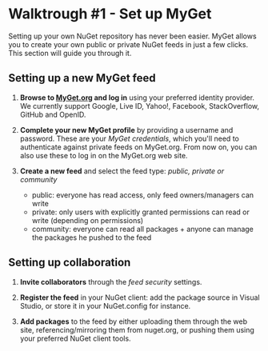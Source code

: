 ﻿# Walktrough #1 - Set up MyGet

Setting up your own NuGet repository has never been easier. MyGet allows you to create your own public or private NuGet feeds in just a few clicks. This section will guide you through it.

## Setting up a new MyGet feed

1. **Browse to [MyGet.org][1] and log in** using your preferred identity provider. We currently support Google, Live ID, Yahoo!, Facebook, StackOverflow, GitHub and OpenID.

2. **Complete your new MyGet profile** by providing a username and password. These are your *MyGet credentials*, which you'll need to authenticate against private feeds on MyGet.org. From now on, you can also use these to log in on the MyGet.org web site.

3. **Create a new feed** and select the feed type: *public, private or community*

	* public: everyone has read access, only feed owners/managers can write
	* private: only users with explicitly granted permissions can read or write (depending on permissions)
	* community: everyone can read all packages + anyone can manage the packages he pushed to the feed

## Setting up collaboration

1. **Invite collaborators** through the *feed security* settings.

2. **Register the feed** in your NuGet client: add the package source in Visual Studio, or store it in your NuGet.config for instance.

3. **Add packages** to the feed by either uploading them through the web site, referencing/mirroring them from nuget.org, or pushing them using your preferred NuGet client tools.

[1]: http://www.myget.org